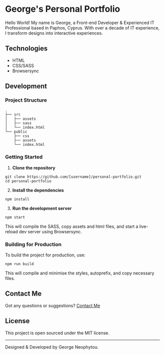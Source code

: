 # George's Personal Portfolio

Hello World! My name is George, a Front-end Developer & Experienced IT Professional based in Paphos, Cyprus. With over a decade of IT experience, I transform designs into interactive experiences. 

## Technologies

- HTML
- CSS/SASS
- Browsersync

## Development

### Project Structure

```
.
├── src
│   ├── assets
│   ├── sass
│   └── index.html
└── public
    ├── css
    ├── assets
    └── index.html
```

### Getting Started

1. **Clone the repository**

```
git clone https://github.com/[username]/personal-portfolio.git
cd personal-portfolio
```

2. **Install the dependencies**

```
npm install
```

3. **Run the development server**

```
npm start
```

This will compile the SASS, copy assets and html files, and start a live-reload dev server using Browsersync.

### Building for Production

To build the project for production, use:

```
npm run build
```

This will compile and minimise the styles, autoprefix, and copy necessary files.

## Contact Me

Got any questions or suggestions? [Contact Me](https://george.com.cy)

## License

This project is open sourced under the MIT license.

---

Designed & Developed by George Neophytou.


